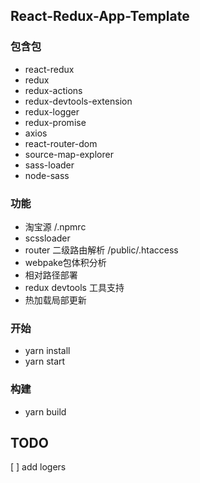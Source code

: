 ## React-Redux-App-Template
<!-- React-Redux-App模板 -->
### 包含包
+ react-redux
+ redux
+ redux-actions
+ redux-devtools-extension
+ redux-logger
+ redux-promise
+ axios
+ react-router-dom
+ source-map-explorer
+ sass-loader
+ node-sass

### 功能
+ 淘宝源      /.npmrc
+ scssloader 
+ router 二级路由解析    /public/.htaccess
+ webpake包体积分析
+ 相对路径部署
+ redux devtools 工具支持
+ 热加载局部更新

### 开始
+ yarn install
+ yarn start

### 构建
+ yarn build

## TODO
[ ] add logers
